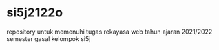 # si5j2122o
repository untuk memenuhi tugas rekayasa web tahun ajaran 2021/2022 semester gasal kelompok si5j
